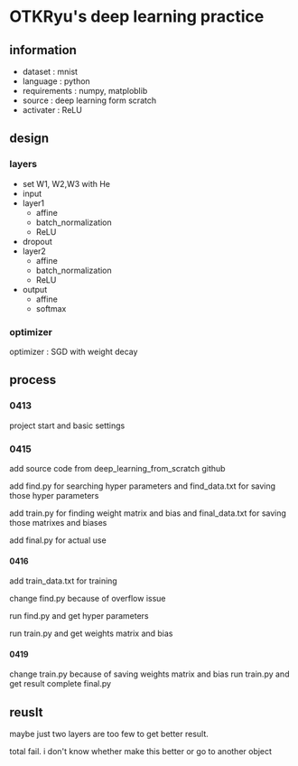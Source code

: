 # OTKRyu's deep learning practice
## information
- dataset : mnist
- language : python
- requirements : numpy, matploblib
- source : deep learning form scratch
- activater : ReLU
## design
### layers
- set W1, W2,W3 with He
- input
- layer1
  - affine
  - batch_normalization
  - ReLU
- dropout
- layer2
  - affine
  - batch_normalization
  - ReLU
- output
  - affine
  - softmax
### optimizer
optimizer : SGD with weight decay
## process
### 0413
project start and basic settings

### 0415

add source code from deep_learning_from_scratch github

add find.py for searching hyper parameters and find_data.txt for saving those hyper parameters

add train.py for finding weight matrix and bias and final_data.txt for saving those matrixes and biases

add final.py for actual use

#### 0416

add train_data.txt for training

change find.py because of overflow issue

run find.py and get hyper parameters

run train.py and get weights matrix and bias

#### 0419
change train.py because of saving weights matrix and bias
run train.py and get result
complete final.py 
## reuslt
maybe just two layers are too few to get better result.

total fail. i don't know whether make this better or go to another object